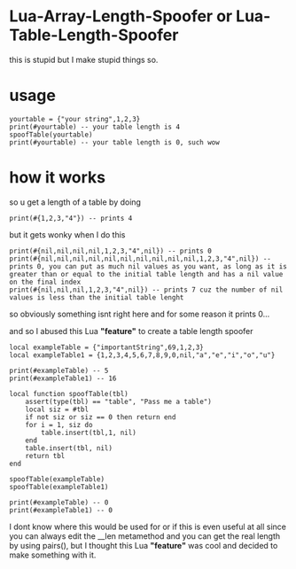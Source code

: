 # Lua-Array-Length-Spoofer or Lua-Table-Length-Spoofer

this is stupid but I make stupid things so.

# usage

```
yourtable = {"your string",1,2,3}
print(#yourtable) -- your table length is 4
spoofTable(yourtable)
print(#yourtable) -- your table length is 0, such wow
```

# how it works

so u get a length of a table by doing
```
print(#{1,2,3,"4"}) -- prints 4
```
but it gets wonky when I do this
```
print(#{nil,nil,nil,nil,1,2,3,"4",nil}) -- prints 0
print(#{nil,nil,nil,nil,nil,nil,nil,nil,nil,nil,1,2,3,"4",nil}) -- prints 0, you can put as much nil values as you want, as long as it is greater than or equal to the initial table length and has a nil value on the final index
print(#{nil,nil,nil,1,2,3,"4",nil}) -- prints 7 cuz the number of nil values is less than the initial table lenght
```
so obviously something isnt right here and for some reason it prints 0...

and so I abused this Lua **"feature"** to create a table length spoofer
```
local exampleTable = {"importantString",69,1,2,3}
local exampleTable1 = {1,2,3,4,5,6,7,8,9,0,nil,"a","e","i","o","u"}

print(#exampleTable) -- 5
print(#exampleTable1) -- 16

local function spoofTable(tbl)
    assert(type(tbl) == "table", "Pass me a table")
    local siz = #tbl
    if not siz or siz == 0 then return end
    for i = 1, siz do
        table.insert(tbl,1, nil)    
    end
    table.insert(tbl, nil)
    return tbl
end

spoofTable(exampleTable)
spoofTable(exampleTable1)

print(#exampleTable) -- 0
print(#exampleTable1) -- 0
```

I dont know where this would be used for or if this is even useful at all since you can always edit the __len metamethod and you can get the real length by using pairs(), but I thought this Lua **"feature"** was cool and decided to make something with it. 
